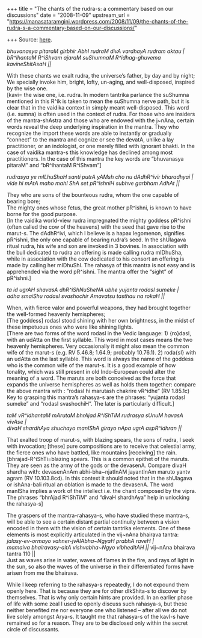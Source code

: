 +++
title = "The chants of the rudra-s: a commentary based on our discussions"
date = "2008-11-09"
upstream_url = "https://manasataramgini.wordpress.com/2008/11/09/the-chants-of-the-rudra-s-a-commentary-based-on-our-discussions/"

+++
Source: [here](https://manasataramgini.wordpress.com/2008/11/09/the-chants-of-the-rudra-s-a-commentary-based-on-our-discussions/).

*bhuvanasya pitaraM gIrbhir AbhI rudraM divA vardhayA rudram aktau \|  
bR^ihantaM R^iShvam ajaraM suShumnaM R^idhag-ghuvema kavineShitAsaH
\|\|*

With these chants we exalt rudra, the universe’s father, by day and by
night;  
We specially invoke him, bright, lofty, un-aging, and well-disposed,
inspired by the wise one.  
\[kavi= the wise one, i.e. rudra. In modern tantrika parlance the
suShumna mentioned in this R^ik is taken to mean the suShumna nerve
path, but it is clear that in the vaidika context in simply meant
well-disposed. This word (i.e. sumna) is often used in the context of
rudra. For those who are insiders of the mantra-shAstra and those who
are endowed with the j\~nAna, certain words reveal the deep underlying
inspiration in the mantra. They who recognize the import these words are
able to instantly or gradually “connect” to the mantra and cognize or
see the devatA, unlike a lay practitioner, or an indologist, or one
merely filled with ignorant bhakti. In the case of vaidika mantra-s this
knowledge has declined among most practitioners. In the case of this
mantra the key words are “bhuvanasya pitaraM” and “bR^ihantaM
R^iShvam”\]

*rudrasya ye mILhuShaH santi putrA yAMsh cho nu dAdhR^ivir bharadhyai
\|  
vide hi mAtA maho mahI ShA set pR^ishniH subhve garbham AdhAt \|\|*

*T*hey who are sons of the bounteous rudra, whom the one capable of
bearing bore;  
The mighty ones whose fetus, the great mother pR^ishni, is known to have
borne for the good purpose.  
\[In the vaidika world-view rudra impregnated the mighty goddess
pR^ishni (often called the cow of the heavens) with the seed that gave
rise to the marut-s. The dAdhR^ivi, which I believe is a hapax
legomenon, signifies pR^ishni, the only one capable of bearing rudra’s
seed. In the shUlagava ritual rudra, his wife and son are invoked in 3
bovines. In association with the bull dedicated to rudra an offering is
made calling rudra mIDhuSha, while in association with the cow dedicated
to his consort an offering is made by calling her mIDhuShI. The rahasya
of this mantra is not easy and is apprehended via the word pR^ishni. The
mantra offer the “sight” of pR^ishni.\]

*ta id ugrAH shavasA dhR^iShNuSheNA ubhe yujanta rodasI sumeke \|  
adha smaiShu rodasI svashochir Amavatsu tasthau na rokaH \|\|*

When, with fierce valor and powerful weapons, they had brought together
the well-formed heavenly hemispheres;  
\[The goddess\] rodasI stood shining with her own brightness, in the
midst of these impetuous ones who were like shining lights.  
\[There are two forms of the word rodasI in the Vedic language: 1)
{ro}dasI, with an udAtta on the first syllable. This word in most cases
means the two heavenly hemispheres. Very occasionally it might also mean
the common wife of the marut-s (e.g. RV 5.46.8; 1.64.9; probably
10.76.1). 2) roda{sI} with an udAtta on the last syllable. This word is
always the name of the goddess who is the common wife of the marut-s. It
is a good example of how tonality, which was still present in old
Indo-European could alter the meaning of a word. The maruts are both
conceived as the force that expands the universe hemispheres as well as
holds them together: compare the above mantra with : “rodasI hi marutash
chakrire vR^idhe” (RV 1.85.1c) Key to grasping this mantra’s rahasya-s
are the phrases: “yujanta rodasI sumeke” and “rodasI svashochiH”. The
later is particularly difficult.\]

*taM vR^idhantaM mArutaM bhrAjad R^iShTiM rudrasya sUnuM havasA vivAse
\|  
divaH shardhAya shuchayo manIShA girayo nApa ugrA aspR^idhran \|\|*

That exalted troop of marut-s, with blazing spears, the sons of rudra, I
seek with invocation; \[these\] pure compositions are to receive that
celestial army, the fierce ones who have battled, like mountains
\[receiving\] the rain.  
\[bhrajad-R^iShTi=blazing spears. This is a common epithet of the
maruts. They are seen as the army of the gods or the devasenA. Compare
divaH shardha with: devasenAnAm abhi-bha\~njatInAM jayantInAm maruto
yantv agram (RV 10.103.8cd). In this context it should noted that in the
shUlagava or ishAna-bali ritual an oblation is made to the devasenA. The
word manISha implies a work of the intellect i.e. the chant composed by
the vipra. The phrases “bhrAjad R^iShTiM” and “divaH shardhAya” help in
unlocking the rahasya-s\]

The graspers of the mantra-rahasya-s, who have studied these mantra-s,
will be able to see a certain distant partial continuity between a
vision encoded in them with the vision of certain tantrika elements. One
of these elements is most explicitly articulated in the vij\~nAna
bhairava tantra:  
*jalasy-ev-ormayo vahner-jvAlAbha\~NgyaH prabhA raveH \|  
mamaiva bhairavasy-aitA vishvabha\~Ngyo vibheditAH \|\|* vij\~nAna
bhairava tantra 110 \|\|  
Just as waves arise in water, waves of flames in the fire, and rays of
light in the sun, so also the waves of the universe in their
differentiated forms have arisen from me the bhairava.

While I keep referring to the rahasya-s repeatedly, I do not expound
them openly here. That is because they are for other dIkShita-s to
discover by themselves. That is why only certain hints are provided. In
an earlier phase of life with some zeal I used to openly discuss such
rahasya-s, but these neither benefited me nor everyone one who listened
– after all we do not live solely amongst Arya-s. It taught me that
rahasya-s of the kavI-s have remained so for a reason. They are to be
disclosed only within the secret circle of discussants.

